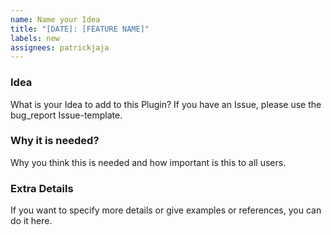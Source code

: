 ```yaml
---
name: Name your Idea
title: "[DATE]: [FEATURE NAME]"
labels: new
assignees: patrickjaja
---
```


### Idea
What is your Idea to add to this Plugin? If you have an Issue, please use the bug_report Issue-template.

### Why it is needed?
Why you think this is needed and how important is this to all users.

### Extra Details
If you want to specify more details or give examples or references, you can do it here.